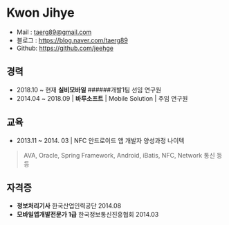 
# Kwon Jihye 



- Mail : taerg89@gmail.com
- 블로그 : https://blog.naver.com/taerg89
- Github: https://github.com/jeehge


## 경력



- 2018.10 ~ 현재 **실비모바일** ######개발1팀 선임 연구원
- 2014.04 ~ 2018.09 |   **바루소프트**   |   Mobile Solution |   주임 연구원

## 교육


- 2013.11 ~ 2014. 03 | NFC 안드로이드 앱 개발자 양성과정 나이텍 
> AVA, Oracle, Spring Framework, Android, iBatis, NFC, Network 통신 등등


## 자격증


- **정보처리기사**  한국산업인력공단    2014.08
- **모바일앱개발전문가 1급**    한국정보통신진흥협회  2014.03
